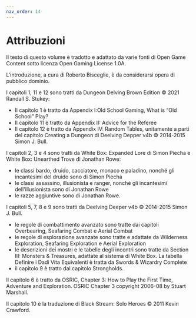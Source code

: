 ```yaml
---
nav_order: 14
---
```


# Attribuzioni

Il testo di questo volume è tradotto e adattato da varie fonti di Open Game Content sotto licenza Open Gaming License 1.0A.

L'introduzione, a cura di Roberto Bisceglie, è da considerarsi opera di pubblico dominio.

I capitoli 1, 11 e 12 sono tratti da Dungeon Delving Brown Edition © 2021 Randall S. Stukey:
- Il capitolo 1 è tratto da Appendix I:Old School Gaming, What is “Old School” Play?
- Il capitolo 11 è tratto da Appendix II: Advice for the Referee
- Il capitolo 12 è tratto da Appendix IV: Random Tables, unitamente a parti del capitolo Creating a Dungeon di Deelving Depper v4b © 2014-2015 Simon J. Bull.

I capitoli 2, 3 e 4 sono tratti da White Box: Expanded Lore di Simon Piecha e White Box: Unearthed Trove di Jonathan Rowe:
- le classi bardo, druido, cacciatore, monaco e paladino, nonché gli incantesimi del druido sono di Simon Piecha
- le classi assassino, illusionista e ranger, nonché gli incantesimi dell'illusionista sono di Jonathan Rowe
- le razze aggiuntive sono di Jonathan Rowe.

I capitoli 5, 7, 8 e 9 sono tratti da Deelving Deeper v4b © 2014-2015 Simon J. Bull.
- le regole di combattimento avanzato sono tratte dai capitoli Overbearing, Seafaring Combat e Aerial Combat
- le regole di esplorazione avanzate sono tratte e adattate da Wilderness Exploration, Seafaring Exploration e Aerial Exploration
- le descrizioni dei mostri e le tabelle degli incontri sono tratte da Section III: Monsters & Treasures, adattate al sistema di White Box. La tabella Definire i Dadi Vita Equivalenti è tratta da Swords & Wizardry Complete
- il capitolo 9 è tratto dal capitolo Strongholds.

Il capitolo 6 è tratto da OSRIC, Chapter 3: How to Play the First Time, Adventure and Exploration. OSRIC Chapter 3 copyright 2006-08 by Stuart Marshall.

Il capitolo 10 è la traduzione di Black Stream: Solo Heroes © 2011 Kevin Crawford.
